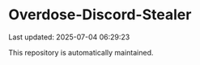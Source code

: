 # Overdose-Discord-Stealer

Last updated: 2025-07-04 06:29:23

This repository is automatically maintained.
